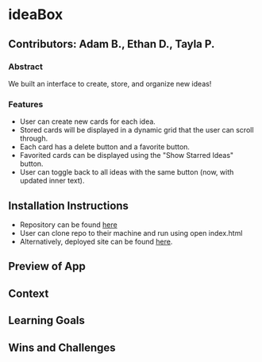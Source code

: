 # ideaBox
## Contributors: Adam B., Ethan D., Tayla P.
### Abstract
We built an interface to create, store, and organize new ideas!</br> 
### Features
- User can create new cards for each idea.
- Stored cards will be displayed in a dynamic grid that the user can scroll through.
- Each card has a delete button and a favorite button.
- Favorited cards can be displayed using the "Show Starred Ideas" button.
- User can toggle back to all ideas with the same button (now, with updated inner text). 

## Installation Instructions
- Repository can be found [here](https://github.com/tednaphil/ideaBox)
- User can clone repo to their machine and run using open index.html
- Alternatively, deployed site can be found [here](https://tednaphil.github.io/ideaBox/).
## Preview of App

## Context

## Learning Goals

## Wins and Challenges
